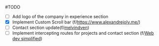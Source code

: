 #TODO

- [ ] Add logo of the company in experience section
- [x] Implement Custom Scroll bar (f/https://www.alexandrejoly.me/)
- [ ] Contact section update(f/[melvindven](https://melvinvdven.nl/))
- [ ] Implement intercepting routes for projects and contact section (f/[Web dev simplified](https://youtu.be/zDZBKEvU8b0?si=F0o4INbsmc4gpNkm))